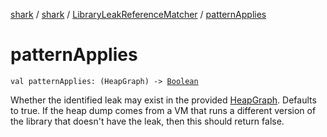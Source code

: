 [shark](../../index.md) / [shark](../index.md) / [LibraryLeakReferenceMatcher](index.md) / [patternApplies](./pattern-applies.md)

# patternApplies

`val patternApplies: (HeapGraph) -> `[`Boolean`](https://kotlinlang.org/api/latest/jvm/stdlib/kotlin/-boolean/index.html)

Whether the identified leak may exist in the provided [HeapGraph](#). Defaults to true. If
the heap dump comes from a VM that runs a different version of the library that doesn't
have the leak, then this should return false.

